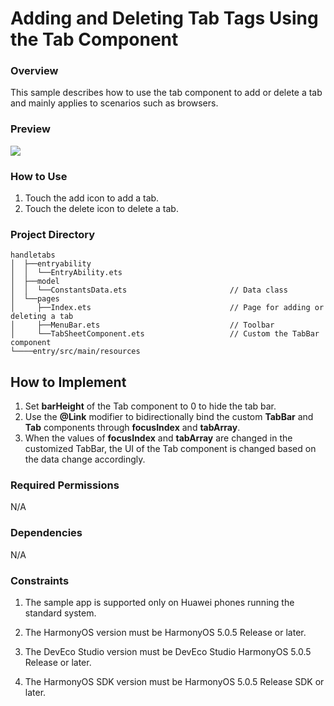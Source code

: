 # Adding and Deleting Tab Tags Using the Tab Component

### Overview

This sample describes how to use the tab component to add or delete a tab and mainly applies to scenarios such as browsers.

### Preview

![](./screenshots/phone_en.gif)

### How to Use

1. Touch the add icon to add a tab.
2. Touch the delete icon to delete a tab.

### Project Directory

```
handletabs
│  ├──entryability
│  │  └──EntryAbility.ets
│  ├──model
│  │  └──ConstantsData.ets                       // Data class
│  └──pages
│     ├──Index.ets                               // Page for adding or deleting a tab
│     ├──MenuBar.ets                             // Toolbar
│     └──TabSheetComponent.ets                   // Custom the TabBar component
└────entry/src/main/resources 
```

## How to Implement

1. Set **barHeight** of the Tab component to 0 to hide the tab bar.
2. Use the **@Link** modifier to bidirectionally bind the custom **TabBar** and **Tab** components through **focusIndex** and **tabArray**.
3. When the values of **focusIndex** and **tabArray** are changed in the customized TabBar, the UI of the Tab component is changed based on the data change accordingly.

### Required Permissions
N/A

### Dependencies
N/A

### Constraints

1. The sample app is supported only on Huawei phones running the standard system.

2. The HarmonyOS version must be HarmonyOS 5.0.5 Release or later.

3. The DevEco Studio version must be DevEco Studio HarmonyOS 5.0.5 Release or later.

4. The HarmonyOS SDK version must be HarmonyOS 5.0.5 Release SDK or later.
